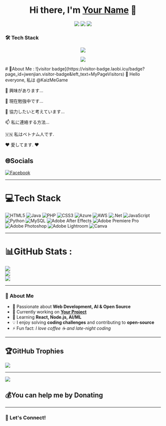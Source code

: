 <h1 align="center">Hi there, I'm <a href="https://github.com/your-username">Your Name</a> 👋</h1>

<p align="center">
  <a href="https://your-website.com"><img src="https://img.shields.io/badge/Portfolio-%F0%9F%92%BC-ff69b4" /></a>
  <a href="https://linkedin.com/in/your-linkedin"><img src="https://img.shields.io/badge/LinkedIn-%230077B5.svg?&style=flat&logo=linkedin&logoColor=white" /></a>
  <a href="mailto:your-email@gmail.com"><img src="https://img.shields.io/badge/Email-%23D14836.svg?&style=flat&logo=gmail&logoColor=white" /></a>
</p>

### 🛠 **Tech Stack**  
<p align="center">
  <img src="https://skillicons.dev/icons?i=html,css,js,ts,react,nodejs,express,mongodb,python,git,github,figma" />
</p>

<p align="center">
  <a href="https://github.com/your-username"><img src="https://img.shields.io/github/followers/your-username?label=Follow&style=social" /></a>
</p>
# 💫About Me : ![visitor badge](https://visitor-badge.laobi.icu/badge?page_id=jwenjian.visitor-badge&left_text=MyPageVisitors)
👋 Hello everyone, 私は @KaizMeGame

👀 興味があります...

🌱 現在勉強中です...

💞️ 協力したいと考えています...

📫 私に連絡する方法...

🇻🇳 私はベトナム人です.

❤️ 愛してます. ❤️

## 🌐Socials
[![Facebook](https://img.shields.io/badge/Facebook-%231877F2.svg?logo=Facebook&logoColor=white)](https://facebook.com/https://www.facebook.com/kaizdepzaiii) 

---


# 💻Tech Stack
![HTML5](https://img.shields.io/badge/html5-%23E34F26.svg?style=plastic&logo=html5&logoColor=white) ![Java](https://img.shields.io/badge/java-%23ED8B00.svg?style=plastic&logo=java&logoColor=white) ![PHP](https://img.shields.io/badge/php-%23777BB4.svg?style=plastic&logo=php&logoColor=white) ![CSS3](https://img.shields.io/badge/css3-%231572B6.svg?style=plastic&logo=css3&logoColor=white) ![Azure](https://img.shields.io/badge/azure-%230072C6.svg?style=plastic&logo=azure-devops&logoColor=white) ![AWS](https://img.shields.io/badge/AWS-%23FF9900.svg?style=plastic&logo=amazon-aws&logoColor=white) ![.Net](https://img.shields.io/badge/.NET-5C2D91?style=plastic&logo=.net&logoColor=white) ![JavaScript](https://img.shields.io/badge/javascript-%23323330.svg?style=plastic&logo=javascript&logoColor=%23F7DF1E) ![Python](https://img.shields.io/badge/python-3670A0?style=plastic&logo=python&logoColor=ffdd54) ![MySQL](https://img.shields.io/badge/mysql-%2300f.svg?style=plastic&logo=mysql&logoColor=white) ![Adobe After Effects](https://img.shields.io/badge/Adobe%20After%20Effects-9999FF.svg?style=plastic&logo=Adobe%20After%20Effects&logoColor=white) ![Adobe Premiere Pro](https://img.shields.io/badge/Adobe%20Premiere%20Pro-9999FF.svg?style=plastic&logo=Adobe%20Premiere%20Pro&logoColor=white) ![Adobe Photoshop](https://img.shields.io/badge/adobephotoshop-%2331A8FF.svg?style=plastic&logo=adobephotoshop&logoColor=white) ![Adobe Lightroom](https://img.shields.io/badge/Adobe%20Lightroom-31A8FF.svg?style=plastic&logo=Adobe%20Lightroom&logoColor=white) ![Canva](https://img.shields.io/badge/Canva-%2300C4CC.svg?style=plastic&logo=Canva&logoColor=white)

---

# 📊GitHub Stats :
![](https://github-readme-stats.vercel.app/api?username=KaizMeGame&theme=shades-of-purple&hide_border=true&include_all_commits=true&count_private=true)<br/>
![](https://github-readme-streak-stats.herokuapp.com/?user=KaizMeGame&theme=shades-of-purple&hide_border=true)<br/>
![](https://github-readme-stats.vercel.app/api/top-langs/?username=KaizMeGame&theme=shades-of-purple&hide_border=true&include_all_commits=true&count_private=true&layout=compact)

---

### 🚀 **About Me**  
- 🎯 Passionate about **Web Development, AI & Open Source**  
- 🔭 Currently working on **[Your Project](https://github.com/your-repo)**  
- 🌱 Learning **React, Node.js, AI/ML**  
- 💡 I enjoy solving **coding challenges** and contributing to **open-source**  
- ⚡ Fun fact: _I love coffee ☕ and late-night coding_  

---

## 🏆GitHub Trophies
![](https://github-trophies.vercel.app/?username=KaizMeGame&theme=dark_dimmed&no-frame=false&no-bg=false&margin-w=4)

---
[![](https://visitcount.itsvg.in/api?id=KaizMeGame&icon=7&color=0)](https://visitcount.itsvg.in)

  ## 💰You can help me by Donating


  <!-- Proudly created with GPRM ( https://gprm.itsvg.in ) -->
  ---

### 📌 **Let's Connect!**  
  

